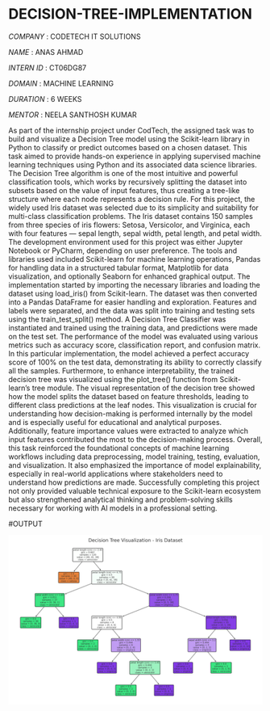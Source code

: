 # DECISION-TREE-IMPLEMENTATION

*COMPANY* : CODETECH IT SOLUTIONS

*NAME* : ANAS AHMAD

*INTERN ID* :  CT06DG87

*DOMAIN* : MACHINE LEARNING

*DURATION* : 6 WEEKS

*MENTOR* : NEELA SANTHOSH KUMAR

As part of the internship project under CodTech, the assigned task was to build and visualize a Decision Tree model using the Scikit-learn library in Python to classify or predict outcomes based on a chosen dataset. This task aimed to provide hands-on experience in applying supervised machine learning techniques using Python and its associated data science libraries. The Decision Tree algorithm is one of the most intuitive and powerful classification tools, which works by recursively splitting the dataset into subsets based on the value of input features, thus creating a tree-like structure where each node represents a decision rule. For this project, the widely used Iris dataset was selected due to its simplicity and suitability for multi-class classification problems. The Iris dataset contains 150 samples from three species of iris flowers: Setosa, Versicolor, and Virginica, each with four features — sepal length, sepal width, petal length, and petal width. The development environment used for this project was either Jupyter Notebook or PyCharm, depending on user preference. The tools and libraries used included Scikit-learn for machine learning operations, Pandas for handling data in a structured tabular format, Matplotlib for data visualization, and optionally Seaborn for enhanced graphical output. The implementation started by importing the necessary libraries and loading the dataset using load_iris() from Scikit-learn. The dataset was then converted into a Pandas DataFrame for easier handling and exploration. Features and labels were separated, and the data was split into training and testing sets using the train_test_split() method. A Decision Tree Classifier was instantiated and trained using the training data, and predictions were made on the test set. The performance of the model was evaluated using various metrics such as accuracy score, classification report, and confusion matrix. In this particular implementation, the model achieved a perfect accuracy score of 100% on the test data, demonstrating its ability to correctly classify all the samples. Furthermore, to enhance interpretability, the trained decision tree was visualized using the plot_tree() function from Scikit-learn’s tree module. The visual representation of the decision tree showed how the model splits the dataset based on feature thresholds, leading to different class predictions at the leaf nodes. This visualization is crucial for understanding how decision-making is performed internally by the model and is especially useful for educational and analytical purposes. Additionally, feature importance values were extracted to analyze which input features contributed the most to the decision-making process. Overall, this task reinforced the foundational concepts of machine learning workflows including data preprocessing, model training, testing, evaluation, and visualization. It also emphasized the importance of model explainability, especially in real-world applications where stakeholders need to understand how predictions are made. Successfully completing this project not only provided valuable technical exposure to the Scikit-learn ecosystem but also strengthened analytical thinking and problem-solving skills necessary for working with AI models in a professional setting.

#OUTPUT

![image](https://github.com/ANASAHMAD-CLOUD/DECISION-TREE-IMPLEMENTATION/blob/main/decision_tree_iris.png)
